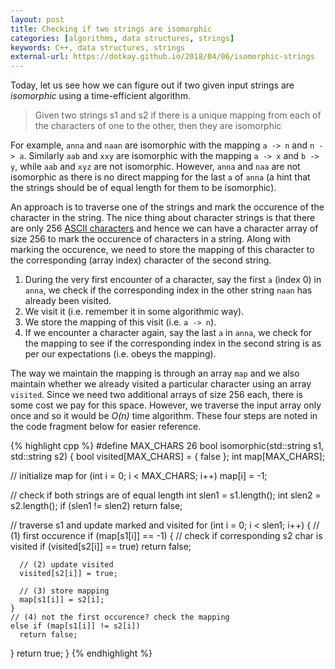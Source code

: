 ```yaml
---
layout: post
title: Checking if two strings are isomorphic
categories: [algorithms, data structures, strings]
keywords: C++, data structures, strings
external-url: https://dotkay.github.io/2018/04/06/isomorphic-strings
---
```


Today, let us see how we can figure out if two given input strings are _isomorphic_ using a time-efficient algorithm.

> Given two strings s1 and s2 if there is a unique mapping from each of the characters of one to the other, then they are isomorphic

For example, `anna` and `naan` are isomorphic with the mapping `a -> n` and `n -> a`. Similarly `aab` and `xxy` are isomorphic with the mapping `a -> x` and `b -> y`, while `aab` and `xyz` are not isomorphic. However, `anna` and `naa` are not isomorphic as there is no direct mapping for the last `a` of `anna` (a hint that the strings should be of equal length for them to be isomorphic).

An approach is to traverse one of the strings and mark the occurence of the character in the string. The nice thing about character strings is that there are only 256 [ASCII characters](https://en.wikipedia.org/wiki/ASCII) and hence we can have a character array of size 256 to mark the occurence of characters in a string. Along with marking the occurence, we need to store the mapping of this character to the corresponding (array index) character of the second string.

1. During the very first encounter of a character, say the first `a` (index 0) in `anna`, we check if the corresponding index in the other string `naan` has already been visited.
2. We visit it (i.e. remember it in some algorithmic way). 
3. We store the mapping of this visit (i.e. `a -> n`). 
4. If we encounter a character again, say the last `a` in `anna`, we check for the mapping to see if the corresponding index in the second string is as per our expectations (i.e. obeys the mapping).

The way we maintain the mapping is through an array `map` and we also maintain whether we already visited a particular character using an array `visited`. Since we need two additional arrays of size 256 each, there is some cost we pay for this space. However, we traverse the input array only once and so it would be _O(n)_ time algorithm. These four steps are noted in the code fragment below for easier reference. 

{% highlight cpp %}
#define MAX_CHARS 26
bool isomorphic(std::string s1, std::string s2)
{
  bool visited[MAX_CHARS] = { false };
  int map[MAX_CHARS];

  // initialize map
  for (int i = 0; i < MAX_CHARS; i++)
    map[i] = -1;

  // check if both strings are of equal length
  int slen1 = s1.length();
  int slen2 = s2.length();
  if (slen1 != slen2)
    return false;

  // traverse s1 and update marked and visited
  for (int i = 0; i < slen1; i++)
  {
    // (1) first occurence
    if (map[s1[i]] == -1) 
    {
      // check if corresponding s2 char is visited
      if (visited[s2[i]] == true)
        return false;

      // (2) update visited
      visited[s2[i]] = true;                          

      // (3) store mapping
      map[s1[i]] = s2[i];                             
    }
    // (4) not the first occurence? check the mapping
    else if (map[s1[i]] != s2[i]) 
      return false;
  }
  return true;
}
{% endhighlight %}


